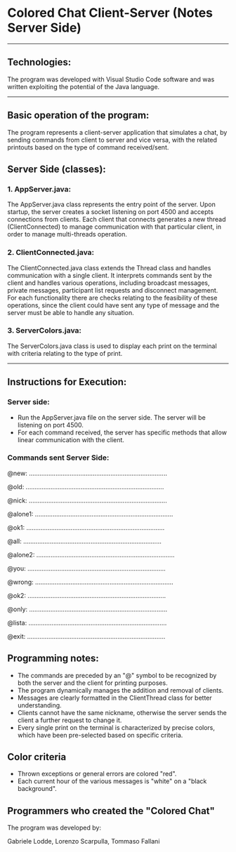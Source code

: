 # Colored Chat Client-Server (Notes Server Side)
---
## Technologies:

The program was developed with Visual Studio Code software and was written exploiting the potential of the Java language.

---
## Basic operation of the program:

The program represents a client-server application that simulates a chat, by sending commands from client to server and vice versa, with the related printouts based on the type of command received/sent.

## Server Side (classes):

### 1. AppServer.java:
   
The AppServer.java class represents the entry point of the server. Upon startup, the server creates a socket listening on port 4500 and accepts connections from clients. Each client that connects generates a new thread (ClientConnected) to manage communication with that particular client, in order to manage multi-threads operation.

### 2. ClientConnected.java:
   
The ClientConnected.java class extends the Thread class and handles communication with a single client. It interprets commands sent by the client and handles various operations, including broadcast messages, private messages, participant list requests and disconnect management. For each functionality there are checks relating to the feasibility of these operations, since the client could have sent any type of message and the server must be able to handle any situation.

### 3. ServerColors.java:

The ServerColors.java class is used to display each print on the terminal with criteria relating to the type of print.

---
## Instructions for Execution:

### Server side: 

- Run the AppServer.java file on the server side. The server will be listening on port 4500.
- For each command received, the server has specific methods that allow linear communication with the client.

### Commands sent Server Side:

@new: ..............................................................................

@old: ..............................................................................

@nick: ..............................................................................

@alone1: ..............................................................................

@ok1: ..............................................................................

@all: ..............................................................................

@alone2: ..............................................................................

@you: ..............................................................................

@wrong: ..............................................................................

@ok2: ..............................................................................

@only: ..............................................................................

@lista: ..............................................................................

@exit: ..............................................................................

## Programming notes:

- The commands are preceded by an "@" symbol to be recognized by both the server and the client for printing purposes.
- The program dynamically manages the addition and removal of clients.
- Messages are clearly formatted in the ClientThread class for better understanding.
- Clients cannot have the same nickname, otherwise the server sends the client a further request to change it.
- Every single print on the terminal is characterized by precise colors, which have been pre-selected based on specific criteria.

## Color criteria
- Thrown exceptions or general errors are colored "red".
- Each current hour of the various messages is "white" on a "black background".

## Programmers who created the "Colored Chat"

The program was developed by:

Gabriele Lodde, 
Lorenzo Scarpulla, 
Tommaso Fallani
